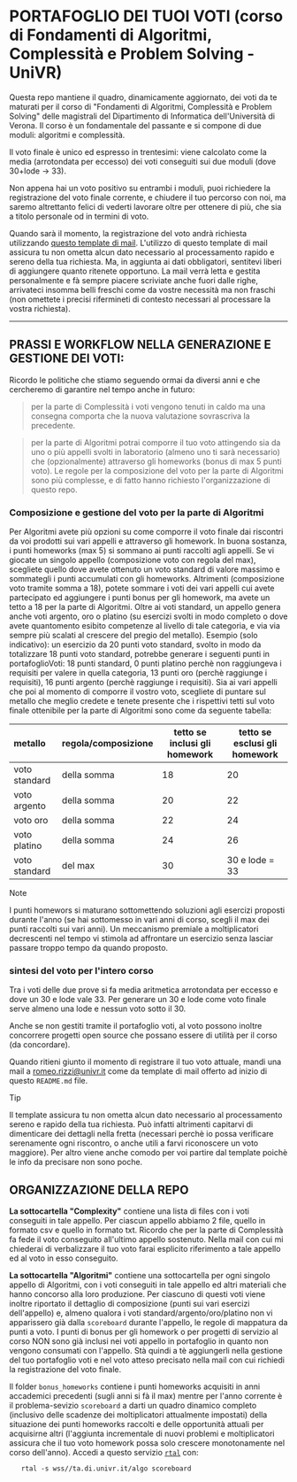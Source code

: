 # PORTAFOGLIO DEI TUOI VOTI (corso di Fondamenti di Algoritmi, Complessità e Problem Solving - UniVR)

Questa repo mantiene il quadro, dinamicamente  aggiornato, dei voti da te maturati per il corso di "Fondamenti di Algoritmi, Complessità e Problem Solving" delle magistrali del Dipartimento di Informatica dell'Università di Verona.
Il corso &egrave; un fondamentale del passante e si compone di due moduli: algoritmi e complessit&agrave;.

Il voto finale &egrave; unico ed espresso in trentesimi:
viene calcolato come la media (arrotondata per eccesso) dei voti conseguiti sui due moduli (dove 30+lode &rarr; 33).

Non appena hai un voto positivo su entrambi i moduli,
puoi richiedere la registrazione del voto finale corrente, e chiudere il tuo percorso con noi, ma saremo altrettanto felici di vederti lavorare oltre per ottenere di pi&ugrave;, che sia a titolo personale od in termini di voto.
<p>
Quando sarà il momento, la registrazione del voto andrà richiesta utilizzando
<a href="mailto:romeo.rizzi@univr.it?cc=ferdinando.cicalese@univr.it&subject=Richiesta registrazione voto finale per il corso Fondamenti di Algoritmi e Complessità&body=Prof. Rizzi%2c%0D%0A per l'insegnamento di Algoritmi e Complessità%2c le chiedo di procedere ora alla verbalizzazione del mio voto%2c%20che a mè risulta essere come segue%2e%0D%0A%0D%0A 
* voto da registrare: %2e%2e%2e%2e%2e%2e%2e <%2d%2d%5bCAMPO NECESSARIO%5d%0D%0A%0D%0A 
* scadenza per l'evasione della richiesta:
%2e%2e%2e%2e%2e%2e%2e%2e%2e%2e%2e%2e%2e %2c ragione urgenza: %2e%2e%2e%2e%2e%2e%2e%2e%2e%2e%2e%2e%2e%2e%2e <%2d%2d%5b2 CAMPI FACOLTATIVI %28da specificare solo se hai URGENZA%29%5d%0D%0A%0D%0A
Ecco come lo avrei composto dal mio portafoglio voti attuale:%0D%0A 
* voto Complessità: %2e%2e%2e%2e%2e%2e%2e <%2d%2d%5bCAMPO NECESSARIO%5d%0D%0A 
* conseguito nell'appello yyyy-mm-dd <%2d%2d%5bCAMPO FACOLTATIVO %28se non sei sicuro sull'appello puoi evitare di specificarlo o suggerire una specifica indicativa%29%5d%0D%0A%0D%0A 
* voto Algoritmi: %2e%2e%2e%2e%2e%2e%2e <%2d%2d%5bCAMPO NECESSARIO%5d%0D%0A 
* comprensivo di un bonus homework di: <%2d%2d%5b%28UN VALORE DA 0 A 5%29%5d%0D%0A 
* anno accademico del bonus homework: <%2d%2d%5bCAMPO NECESSARIO%5d%0D%0A 
* conseguito interamente nel singolo appello yyyy-mm-dd <%2d%2d%5bCAMPO FACOLTATIVO
%28se non sei sicuro sull'appello puoi evitare di specificarlo o suggerire una specifica indicativa%29%5d%0D%0A 
   * %5b%28OPPURE, SE PRODOTTO LAVORANDO SU VARI APPELLI%29%5d%0D%0A 
   * conseguito per raccolta di punti (argento, o oro, o platino) sugli appelli yyyy-mm-dd, yyyy-mm-dd, ...  <%2d%2d%5bOBBLIGATORIA una specifica quantomeno indicativa%29%5d%0D%0A%0D%0A
Ed eccole i miei dati:%0D%0A 
* nome: xxxxxx <%2d%2d%5bCAMPO NECESSARIO%5d%0D%0A 
* cognome: xxxxxx <%2d%2d%5bCAMPO NECESSARIO%5d%0D%0A 
* matricola: VR?????? <%2d%2d%5bCAMPO NECESSARIO%5d%0D%0A%0D%0A%0D%0A
Nel comporre il voto ho utilizzato la regola della media per eccesso dove 30+lode = 33%2e%0D%0A
Nota: Per ottenere 30+lode servono due 30 ed almeno una lode.%2e%0D%0A
* Eventuali suggerimenti o idee per il corso: %0D%0A%0D%0A
* Segnalazioni di eventuali malfunzionamenti da aggiustare: %0D%0A%2e
%2e">questo template di mail</a>.
L'utilizzo di questo template di mail assicura tu non ometta alcun dato necessario al processamento rapido e sereno della tua richiesta. Ma, in aggiunta ai dati obbligatori, sentitevi liberi di aggiungere quanto ritenete opportuno.
La mail verrà letta e gestita personalmente e fà sempre piacere scriviate anche fuori dalle righe, arrivateci insomma belli freschi come da vostre necessit&agrave; ma non fraschi (non omettete i precisi rifermineti di contesto necessari al processare la vostra richiesta).
</p>

---
## PRASSI E WORKFLOW NELLA GENERAZIONE E GESTIONE DEI VOTI:

Ricordo le politiche che stiamo seguendo ormai da diversi anni e che cercheremo di garantire nel tempo anche in futuro:

> per la parte di Complessità i voti vengono tenuti in caldo ma una consegna comporta che la nuova valutazione sovrascriva la precedente.

> per la parte di Algoritmi potrai comporre il tuo voto attingendo sia da uno o più appelli svolti in laboratorio (almeno uno ti sarà necessario) che (opzionalmente) attraverso gli homeworks (bonus di max 5 punti voto). Le regole per la composizione del voto per la parte di Algoritmi sono più complesse, e di fatto hanno richiesto l'organizzazione di questo repo.

### Composizione e gestione del voto per la parte di Algoritmi

Per Algoritmi avete più opzioni su come comporre il voto finale dai riscontri da voi prodotti sui vari appelli e attraverso gli homework. In buona sostanza, i punti homeworks (max 5) si sommano ai punti raccolti agli appelli. Se vi giocate un singolo appello (composizione voto con regola del max), scegliete quello dove avete ottenuto un voto standard di valore massimo e sommategli i punti accumulati con gli homeworks. Altrimenti (composizione voto tramite somma a 18), potete sommare i voti dei vari appelli cui avete partecipato ed aggiungere i punti bonus per gli homework, ma avete un tetto a 18 per la parte di Algoritmi.
Oltre ai voti standard, un appello genera anche voti argento, oro o platino (su esercizi svolti in modo completo o dove avete quantomento esibito competenze al livello di tale categoria, e via via sempre più scalati al crescere del pregio del metallo).
Esempio (solo indicativo): un esercizio da 20 punti voto standard, svolto in modo da totalizzare 18 punti voto standard, potrebbe generare i seguenti punti in portafoglioVoti: 18 punti standard, 0 punti platino perchè non raggiungeva i requisiti per valere in quella categoria, 13 punti oro (perchè raggiunge i requisiti), 16 punti argento (perchè raggiunge i requisiti). 
Sia ai vari appelli che poi al momento di comporre il vostro voto, scegliete di puntare sul metallo che meglio credete e tenete presente che i rispettivi tetti sul voto finale ottenibile per la parte di Algoritmi sono come da seguente tabella:

|     metallo   | regola/composizione | tetto se inclusi gli homework | tetto se esclusi gli homework |
| :---          |  ---   |  ---  |  ---  |
| voto standard | della somma | 18 | 20  |
| voto argento  | della somma | 20 | 22  |
| voto oro      | della somma | 22 | 24  |
| voto platino  | della somma | 24 | 26  |
| voto standard | del max | 30 | 30 e lode = 33 |

> [!NOTE]
> I punti homewors si maturano sottomettendo soluzioni agli esercizi proposti durante l'anno (se hai sottomesso in vari anni di corso, scegli il max dei punti raccolti sui vari anni). Un meccanismo premiale a moltiplicatori decrescenti nel tempo vi stimola ad affrontare un esercizio senza lasciar passare troppo tempo da quando proposto.

### sintesi del voto per l'intero corso

Tra i voti delle due prove si fa media aritmetica arrotondata per eccesso e dove un 30 e lode vale 33. Per generare un 30 e lode come voto finale serve almeno una lode e nessun voto sotto il 30.

Anche se non gestiti tramite il portafoglio voti, al voto possono inoltre concorrere progetti open source che possano essere di utilità per il corso (da concordare).

Quando ritieni giunto il momento di registrare il tuo voto attuale, mandi una mail a romeo.rizzi@univr.it come da template di mail offerto ad inizio di questo `README.md` file.

> [!TIP]
> Il template assicura tu non ometta alcun dato necessario al processamento sereno e rapido della tua richiesta. Può infatti altrimenti capitarvi di dimenticare dei dettagli nella fretta (necessari perchè io possa verificare serenamente ogni riscontro, o anche utili a farvi riconoscere un voto maggiore).
> Per altro viene anche comodo per voi partire dal template poichè le info da precisare non sono poche. 


## ORGANIZZAZIONE DELLA REPO

__La sottocartella "Complexity"__ contiene una lista di files con i voti conseguiti in tale appello. Per ciascun appello abbiamo 2 file, quello in formato csv e quello in formato txt. Ricordo che per la parte di Complessità fa fede il voto conseguito all'ultimo appello sostenuto.
Nella mail con cui mi chiederai di verbalizzare il tuo voto farai esplicito riferimento a tale appello ed al voto in esso conseguito.

__La sottocartella "Algoritmi"__ contiene una sottocartella per ogni singolo appello di Algoritmi, con i voti conseguiti in tale appello ed altri materiali che hanno concorso alla loro produzione.
Per ciascuno di questi voti viene inoltre riportato il dettaglio di composizione (punti sui vari esercizi dell'appello) e, almeno qualora i voti standard/argento/oro/platino non vi apparissero già dalla `scoreboard` durante l'appello, le regole di mappatura da punti a voto. I punti di bonus per gli homework o per progetti di servizio al corso NON sono già inclusi nei voti appello in portafoglio in quanto non vengono consumati con l'appello. Stà quindi a tè aggiungerli nella gestione del tuo portafoglio voti e nel voto atteso precisato nella mail con cui richiedi la registrazione del voto finale.

Il folder `bonus_homeworks` contiene i punti homeworks acquisiti in anni accademici precedenti (sugli anni si fà il max) mentre per l'anno corrente è il problema-sevizio `scoreboard` a darti un quadro dinamico completo (inclusivo delle scadenze dei moltiplicatori attualmente impostati) della situazione dei punti homeworks raccolti e delle opportunità attuali per acquisirne altri (l'aggiunta incrementale di nuovi problemi e moltiplicatori assicura che il tuo voto homework possa solo crescere monotonamente nel corso dell'anno). Accedi a questo servizio [`rtal`](https://github.com/romeorizzi/AlgoritmiUniVR/tree/main/strumenti#-la-nostra-piattaforma-rtal) con:
```
   rtal -s wss//ta.di.univr.it/algo scoreboard
```


